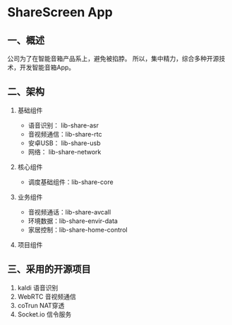 # ShareScreen App

## 一、概述
公司为了在智能音箱产品系上，避免被掐脖。
所以，集中精力，综合多种开源技术，开发智能音箱App。


## 二、架构

1. 基础组件
   *  语音识别：  lib-share-asr
   *  音视频通信：lib-share-rtc
   *  安卓USB：   lib-share-usb
   *  网络：      lib-share-network

2. 核心组件
   * 调度基础组件：lib-share-core

3. 业务组件
   * 音视频通话：lib-share-avcall
   * 环境数据：lib-share-envir-data
   * 家居控制：lib-share-home-control

4. 项目组件


## 三、采用的开源项目
1. kaldi     语音识别
2. WebRTC    音视频通信
3. coTrun    NAT穿透
4. Socket.io 信令服务